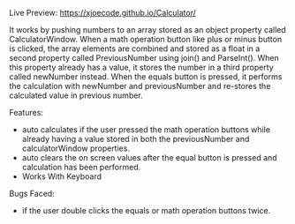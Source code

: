 Live Preview: https://xjoecode.github.io/Calculator/


It works by pushing numbers to an array stored as an object property called CalculatorWindow. When a math operation button like plus or minus button is clicked, the array elements are combined and stored as a float in a second property called PreviousNumber using join() and ParseInt(). When this property already has a value, it stores the number in a third property called newNumber instead. When the equals button is pressed, it performs the calculation with newNumber and previousNumber and re-stores the calculated value in previous number.

Features:
- auto calculates if the user pressed the math operation buttons while already having a value stored in both the previousNumber and calculatorWindow properties.
- auto clears the on screen values after the equal button is pressed and calculation has been performed.
- Works With Keyboard


Bugs Faced:
- if the user double clicks the equals or math operation buttons twice.







